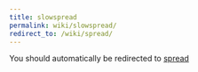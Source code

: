 ```yaml
---
title: slowspread
permalink: wiki/slowspread/
redirect_to: /wiki/spread/
---
```


You should automatically be redirected to [spread](/wiki/spread/)
